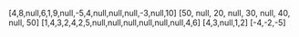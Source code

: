 [4,8,null,6,1,9,null,-5,4,null,null,null,-3,null,10]
[50, null, 20, null, 30, null, 40, null, 50]
[1,4,3,2,4,2,5,null,null,null,null,null,null,4,6]
[4,3,null,1,2]
[-4,-2,-5]
​
